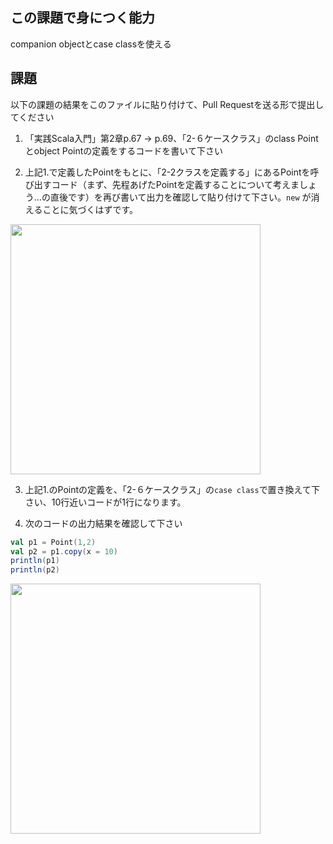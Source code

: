 ## この課題で身につく能力

companion objectとcase classを使える

## 課題

以下の課題の結果をこのファイルに貼り付けて、Pull Requestを送る形で提出してください

1. 「実践Scala入門」第2章p.67 -> p.69、「2-６ケースクラス」のclass Pointとobject Pointの定義をするコードを書いて下さい

2. 上記1.で定義したPointをもとに、「2-2クラスを定義する」にあるPointを呼び出すコード（まず、先程あげたPointを定義することについて考えましょう…の直後です）を再び書いて出力を確認して貼り付けて下さい。`new` が消えることに気づくはずです。

<img width=400 src="https://user-images.githubusercontent.com/11292872/78467763-f0d50900-774a-11ea-8ec8-fb634b418d0f.png" />

3. 上記1.のPointの定義を、「2-６ケースクラス」の`case class`で置き換えて下さい、10行近いコードが1行になります。

4. 次のコードの出力結果を確認して下さい

```scala
val p1 = Point(1,2)
val p2 = p1.copy(x = 10)
println(p1)
println(p2)
```

<img width=400 src="https://user-images.githubusercontent.com/11292872/78467806-6a6cf700-774b-11ea-8270-2d243a210a80.png" />
